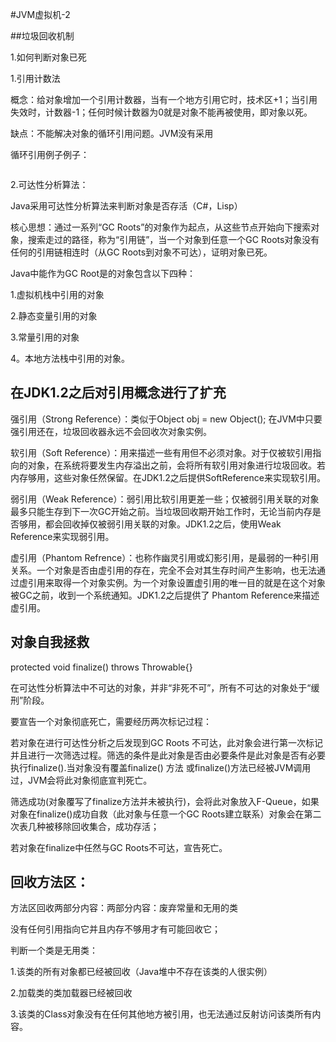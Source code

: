 #JVM虚拟机-2

##垃圾回收机制

1.如何判断对象已死

1.引用计数法

概念：给对象增加一个引用计数器，当有一个地方引用它时，技术区+1；当引用失效时，计数器-1；任何时候计数器为0就是对象不能再被使用，即对象以死。

缺点：不能解决对象的循环引用问题。JVM没有采用

循环引用例子例子：

```

```

2.可达性分析算法：

Java采用可达性分析算法来判断对象是否存活（C#，Lisp）

核心思想：通过一系列“GC Roots”的对象作为起点，从这些节点开始向下搜索对象，搜索走过的路径，称为“引用链”，当一个对象到任意一个GC    Roots对象没有任何的引用链相连时（从GC Roots到对象不可达），证明对象已死。

Java中能作为GC Root是的对象包含以下四种：

1.虚拟机栈中引用的对象

2.静态变量引用的对象

3.常量引用的对象

4。本地方法栈中引用的对象。

## 在JDK1.2之后对引用概念进行了扩充

强引用（Strong Reference）：类似于Object obj = new Object();      在JVM中只要强引用还在，垃圾回收器永远不会回收次对象实例。

软引用（Soft Reference）：用来描述一些有用但不必须对象。对于仅被软引用指向的对象，在系统将要发生内存溢出之前，会将所有软引用对象进行垃圾回收。若内存够用，这些对象任然保留。在JDK1.2之后提供SoftReference来实现软引用。

弱引用（Weak Reference）：弱引用比软引用更差一些；仅被弱引用关联的对象最多只能生存到下一次GC开始之前。当垃圾回收期开始工作时，无论当前内存是否够用，都会回收掉仅被弱引用关联的对象。JDK1.2之后，使用Weak Reference来实现弱引用。

虚引用（Phantom Refrence）：也称作幽灵引用或幻影引用，是最弱的一种引用关系。一个对象是否由虚引用的存在，完全不会对其生存时间产生影响，也无法通过虚引用来取得一个对象实例。为一个对象设置虚引用的唯一目的就是在这个对象被GC之前，收到一个系统通知。JDK1.2之后提供了 Phantom Reference来描述虚引用。

## 对象自我拯救

protected void finalize() throws Throwable{}

在可达性分析算法中不可达的对象，并非“非死不可”，所有不可达的对象处于“缓刑”阶段。

要宣告一个对象彻底死亡，需要经历两次标记过程：

若对象在进行可达性分析之后发现到GC Roots 不可达，此对象会进行第一次标记并且进行一次筛选过程。筛选的条件是此对象是否由必要条件是此对象是否有必要执行finalize().当对象没有覆盖finalize() 方法 或finalize()方法已经被JVM调用过，JVM会将此对象彻底宣判死亡。

筛选成功(对象覆写了finalize方法并未被执行)，会将此对象放入F-Queue，如果对象在finalize()成功自救（此对象与任意一个GC Roots建立联系）对象会在第二次表几种被移除回收集合，成功存活；

若对象在finalize中任然与GC Roots不可达，宣告死亡。

## 回收方法区：

方法区回收两部分内容：两部分内容：废弃常量和无用的类

没有任何引用指向它并且内存不够用才有可能回收它；

判断一个类是无用类：

1.该类的所有对象都已经被回收（Java堆中不存在该类的人很实例）

2.加载类的类加载器已经被回收

3.该类的Class对象没有在任何其他地方被引用，也无法通过反射访问该类所有内容。